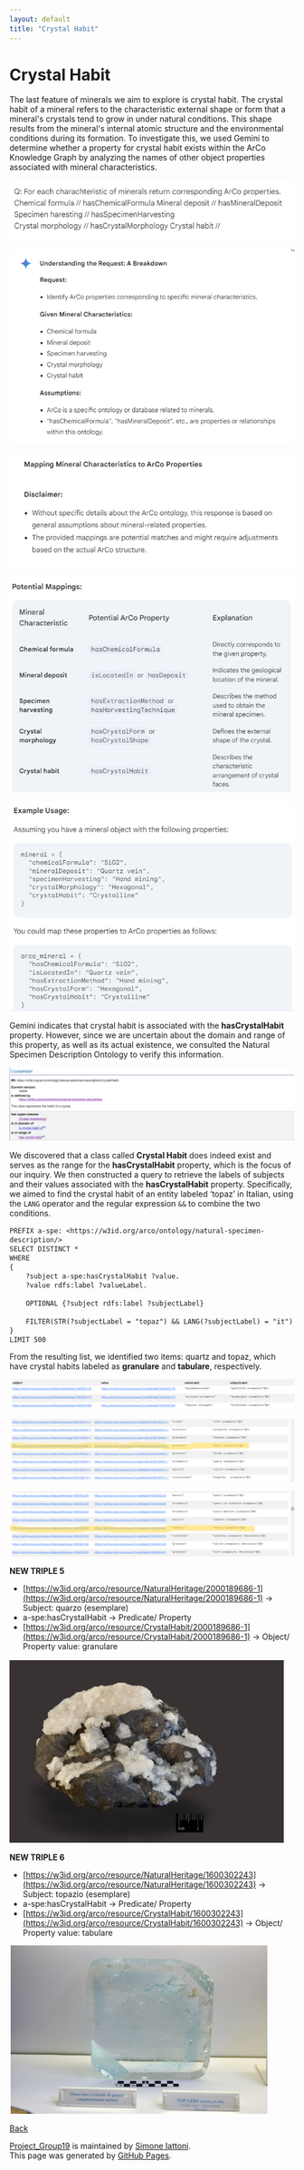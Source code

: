 ```yaml
---
layout: default
title: "Crystal Habit"
---
```


# Crystal Habit

The last feature of minerals we aim to explore is crystal habit. The crystal habit of a mineral refers to the characteristic external shape or form that a mineral's crystals tend to grow in under natural conditions. This shape results from the mineral's internal atomic structure and the environmental conditions during its formation. To investigate this, we used Gemini to determine whether a property for crystal habit exists within the ArCo Knowledge Graph by analyzing the names of other object properties associated with mineral characteristics.

![35.Gemini_FewShot1](/immagini_markdown/35.Gemini_FewShot1.png)

![36.Gemini_FewShot2](/immagini_markdown/36.Gemini_FewShot2.png)

![37.Gemini_FewShot3](/immagini_markdown/37.Gemini_FewShot3.png)

![38.Gemini_FewShot4](/immagini_markdown/38.Gemini_FewShot4.png)

![39.Gemini_FewShot5](/immagini_markdown/39.Gemini_FewShot5.png)


Gemini indicates that crystal habit is associated with the **hasCrystalHabit** property. However, since we are uncertain about the domain and range of this property, as well as its actual existence, we consulted the Natural Specimen Description Ontology to verify this information.

![40.ArCo_CrystalHabit](/immagini_markdown/40.ArCo_CrystalHabit.png)

We discovered that a class called **Crystal Habit** does indeed exist and serves as the range for the **hasCrystalHabit** property, which is the focus of our inquiry. We then constructed a query to retrieve the labels of subjects and their values associated with the **hasCrystalHabit** property. Specifically, we aimed to find the crystal habit of an entity labeled ‘topaz’ in Italian, using the `LANG` operator and the regular expression `&&` to combine the two conditions.

```sparql
PREFIX a-spe: <https://w3id.org/arco/ontology/natural-specimen-description/>
SELECT DISTINCT *
WHERE
{
    ?subject a-spe:hasCrystalHabit ?value.
    ?value rdfs:label ?valueLabel.

    OPTIONAL {?subject rdfs:label ?subjectLabel}

    FILTER(STR(?subjectLabel = "topaz") && LANG(?subjectLabel) = "it")
}
LIMIT 500
```
From the resulting list, we identified two items: quartz and topaz, which have crystal habits labeled as **granulare** and **tabulare**, respectively.

![41.CrystalHabit](/immagini_markdown/41.CrystalHabit.png)

![42.CrystalHabit_Granulare](/immagini_markdown/42.CrystalHabit_Granulare.png)

![43.CrystalHabit_Tabulare](/immagini_markdown/43.CrystalHabit_Tabulare.png)

**NEW TRIPLE 5**

- [https://w3id.org/arco/resource/NaturalHeritage/2000189686-1](https://w3id.org/arco/resource/NaturalHeritage/2000189686-1) → Subject: quarzo (esemplare)
- a-spe:hasCrystalHabit → Predicate/ Property
- [https://w3id.org/arco/resource/CrystalHabit/2000189686-1](https://w3id.org/arco/resource/CrystalHabit/2000189686-1) → Object/ Property value: granulare

![44.CrystalHabit_Granulare2](/immagini_markdown/44.CrystalHabit_Granulare2.png)

**NEW TRIPLE 6**

- [https://w3id.org/arco/resource/NaturalHeritage/1600302243](https://w3id.org/arco/resource/NaturalHeritage/1600302243) → Subject: topazio (esemplare)
- a-spe:hasCrystalHabit → Predicate/ Property
- [https://w3id.org/arco/resource/CrystalHabit/1600302243](https://w3id.org/arco/resource/CrystalHabit/1600302243)  → Object/ Property value: tabulare

![45.CrystalHabit_Tabulare2](/immagini_markdown/45.CrystalHabit_Tabulare2.png)

[Back](./)

<span class="site-footer-owner"> [Project_Group19](https://github.com/simiat/Project_Group19) is maintained by [Simone Iattoni](https://github.com/simiat).
</span>  
<span class="site-footer-credits">
This page was generated by [GitHub Pages](https://pages.github.com).
</span>
